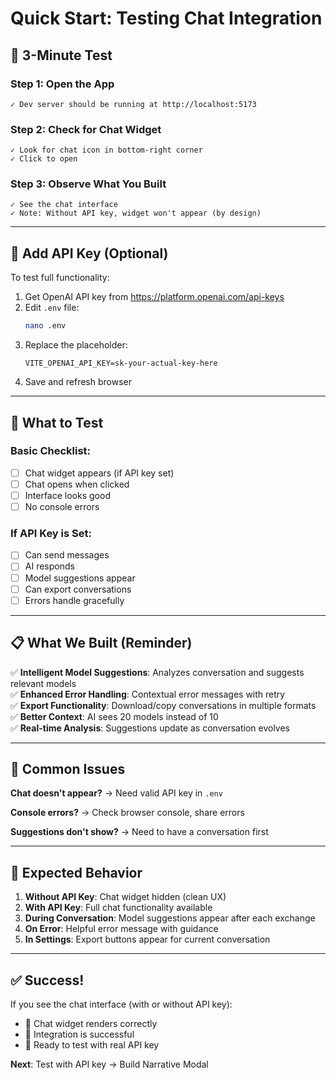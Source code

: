 # Quick Start: Testing Chat Integration

## 🚀 3-Minute Test

### Step 1: Open the App
```
✓ Dev server should be running at http://localhost:5173
```

### Step 2: Check for Chat Widget
```
✓ Look for chat icon in bottom-right corner
✓ Click to open
```

### Step 3: Observe What You Built
```
✓ See the chat interface
✓ Note: Without API key, widget won't appear (by design)
```

---

## 🔑 Add API Key (Optional)

To test full functionality:

1. Get OpenAI API key from https://platform.openai.com/api-keys
2. Edit `.env` file:
   ```bash
   nano .env
   ```
3. Replace the placeholder:
   ```
   VITE_OPENAI_API_KEY=sk-your-actual-key-here
   ```
4. Save and refresh browser

---

## 🧪 What to Test

### Basic Checklist:
- [ ] Chat widget appears (if API key set)
- [ ] Chat opens when clicked
- [ ] Interface looks good
- [ ] No console errors

### If API Key is Set:
- [ ] Can send messages
- [ ] AI responds
- [ ] Model suggestions appear
- [ ] Can export conversations
- [ ] Errors handle gracefully

---

## 📋 What We Built (Reminder)

✅ **Intelligent Model Suggestions**: Analyzes conversation and suggests relevant models  
✅ **Enhanced Error Handling**: Contextual error messages with retry  
✅ **Export Functionality**: Download/copy conversations in multiple formats  
✅ **Better Context**: AI sees 20 models instead of 10  
✅ **Real-time Analysis**: Suggestions update as conversation evolves  

---

## 🐛 Common Issues

**Chat doesn't appear?**
→ Need valid API key in `.env`

**Console errors?**
→ Check browser console, share errors

**Suggestions don't show?**
→ Need to have a conversation first

---

## 🎯 Expected Behavior

1. **Without API Key**: Chat widget hidden (clean UX)
2. **With API Key**: Full chat functionality available
3. **During Conversation**: Model suggestions appear after each exchange
4. **On Error**: Helpful error message with guidance
5. **In Settings**: Export buttons appear for current conversation

---

## ✅ Success!

If you see the chat interface (with or without API key):
- 🎉 Chat widget renders correctly
- 🎉 Integration is successful
- 🎉 Ready to test with real API key

**Next**: Test with API key → Build Narrative Modal

